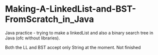 # Making-A-LinkedList-and-BST-FromScratch_in_Java
Java practice - trying to make a linkedList and also a binary search tree in Java (ofc without libraries).

Both the LL and BST accept only String at the moment. Not finished

